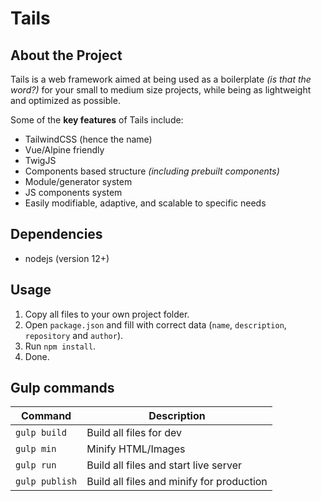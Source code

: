 <!-- Tails v2.0.0.211208 -->

# Tails

## About the Project

Tails is a web framework aimed at being used as a boilerplate _(is that the word?)_ for your small to medium size projects, while being as lightweight and optimized as possible.

Some of the **key features** of Tails include:
- TailwindCSS (hence the name)
- Vue/Alpine friendly
- TwigJS
- Components based structure _(including prebuilt components)_
- Module/generator system
- JS components system
- Easily modifiable, adaptive, and scalable to specific needs

## Dependencies

- nodejs (version 12+)

## Usage

1. Copy all files to your own project folder.
2. Open `package.json` and fill with correct data (`name`, `description`, `repository` and `author`).
3. Run `npm install`.
4. Done.

## Gulp commands
| Command | Description |
| --- | --- |
| `gulp build` | Build all files for dev |
| `gulp min` | Minify HTML/Images |
| `gulp run` | Build all files and start live server |
| `gulp publish` | Build all files and minify for production |